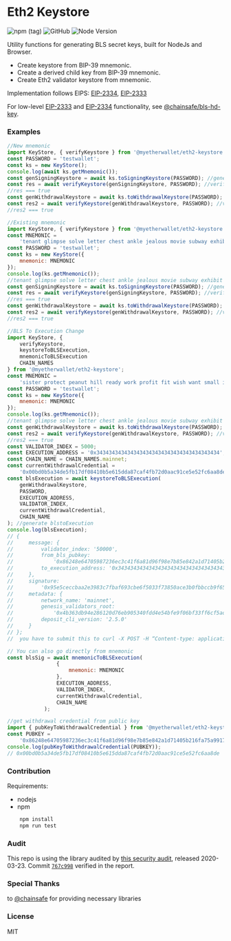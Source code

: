 # Eth2 Keystore

![npm (tag)](https://img.shields.io/npm/v/@myetherwallet/eth2-keystore/latest)
![GitHub](https://img.shields.io/github/license/MyEtherWallet/eth2-keystore)
![Node Version](https://img.shields.io/badge/node-12.x-green)

Utility functions for generating BLS secret keys, built for NodeJs and Browser.

-   Create keystore from BIP-39 mnemonic.
-   Create a derived child key from BIP-39 mnemonic.
-   Create Eth2 validator keystore from mnemonic.

Implementation follows EIPS: [EIP-2334](https://github.com/ethereum/EIPs/pull/2334), [EIP-2333](https://github.com/ethereum/EIPs/pull/2333)

For low-level [EIP-2333](https://github.com/ethereum/EIPs/pull/2333) and [EIP-2334](https://github.com/ethereum/EIPs/pull/2334) functionality, see [@chainsafe/bls-hd-key](https://github.com/chainsafe/bls-hd-key).

### Examples

```javascript
//New mnemonic
import KeyStore, { verifyKeystore } from '@myetherwallet/eth2-keystore';
const PASSWORD = 'testwallet';
const ks = new KeyStore();
console.log(await ks.getMnemonic());
const genSigningKeystore = await ks.toSigningKeystore(PASSWORD); //generates the keystore json
const res = await verifyKeystore(genSigningKeystore, PASSWORD); //verify generated keystore
//res === true
const genWithdrawalKeystore = await ks.toWithdrawalKeystore(PASSWORD); //generates the keystore json
const res2 = await verifyKeystore(genWithdrawalKeystore, PASSWORD); //verify generated keystore
//res2 === true

//Existing mnemonic
import KeyStore, { verifyKeystore } from '@myetherwallet/eth2-keystore';
const MNEMONIC =
    'tenant glimpse solve letter chest ankle jealous movie subway exhibit cream garden scene grunt below patrol hurt fatigue escape trap phrase mandate feature one';
const PASSWORD = 'testwallet';
const ks = new KeyStore({
    mnemonic: MNEMONIC
});
console.log(ks.getMnemonic());
//tenant glimpse solve letter chest ankle jealous movie subway exhibit cream garden scene grunt below patrol hurt fatigue escape trap phrase mandate feature one
const genSigningKeystore = await ks.toSigningKeystore(PASSWORD); //generates the keystore json
const res = await verifyKeystore(genSigningKeystore, PASSWORD); //verify generated keystore
//res === true
const genWithdrawalKeystore = await ks.toWithdrawalKeystore(PASSWORD); //generates the keystore json
const res2 = await verifyKeystore(genWithdrawalKeystore, PASSWORD); //verify generated keystore
//res2 === true

//BLS To Execution Change
import KeyStore, {
    verifyKeystore,
    keystoreToBLSExecution,
    mnemonicToBLSExecution
    CHAIN_NAMES
} from '@myetherwallet/eth2-keystore';
const MNEMONIC =
    'sister protect peanut hill ready work profit fit wish want small inflict flip member tail between sick setup bright duck morning sell paper worry';
const PASSWORD = 'testwallet';
const ks = new KeyStore({
    mnemonic: MNEMONIC
});
console.log(ks.getMnemonic());
//tenant glimpse solve letter chest ankle jealous movie subway exhibit cream garden scene grunt below patrol hurt fatigue escape trap phrase mandate feature one
const genWithdrawalKeystore = await ks.toWithdrawalKeystore(PASSWORD); //generates the keystore json
const res2 = await verifyKeystore(genWithdrawalKeystore, PASSWORD); //verify generated keystore
//res2 === true
const VALIDATOR_INDEX = 5000;
const EXECUTION_ADDRESS = '0x3434343434343434343434343434343434343434';
const CHAIN_NAME = CHAIN_NAMES.mainnet;
const currentWithdrawalCredential =
    '0x00bd0b5a34de5fb17df08410b5e615dda87caf4fb72d0aac91ce5e52fc6aa8de'; // you have to get it onchain
const blsExecution = await keystoreToBLSExecution(
    genWithdrawalKeystore,
    PASSWORD,
    EXECUTION_ADDRESS,
    VALIDATOR_INDEX,
    currentWithdrawalCredential,
    CHAIN_NAME
); //generate blstoExecution
console.log(blsExecution);
// {
//     message: {
//         validator_index: '50000',
//         from_bls_pubkey:
//             '0x86248e64705987236ec3c41f6a81d96f98e7b85e842a1d71405b216fa75a9917512f3c94c85779a9729c927ea2aa9ed1',
//         to_execution_address: '0x3434343434343434343434343434343434343434'
//     },
//     signature:
//         '0x95e5ceccbaa2e3983c7fbaf693cbe6f5033f73850ace3b0fbbccb9f652198b17d895e339c0a5462cda6c093754e04a0902da3525fac66312ce00c3af19235d722ffe9541a145e2c60a440196f343447ff55bcb62a0f35a4dddaccbaab5025bf6',
//     metadata: {
//         network_name: 'mainnet',
//         genesis_validators_root:
//             '0x4b363db94e286120d76eb905340fdd4e54bfe9f06bf33ff6cf5ad27f511bfe95',
//         deposit_cli_version: '2.5.0'
//     }
// };
//  you have to submit this to curl -X POST -H “Content-type: application/json” -d @<@FILENAME DESTINATION> http://<BEACON_NODE_HTTP_API_URL>/eth/v1/beacon/pool/bls_to_execution_changes

// You can also go directly from mnemonic
const blsSig = await mnemonicToBLSExecution(
                {
                    mnemonic: MNEMONIC
                },
                EXECUTION_ADDRESS,
                VALIDATOR_INDEX,
                currentWithdrawalCredential,
                CHAIN_NAME
            );

//get withdrawal credential from public key
import { pubKeyToWithdrawalCredential } from '@myetherwallet/eth2-keystore';
const PUBKEY =
    '0x86248e64705987236ec3c41f6a81d96f98e7b85e842a1d71405b216fa75a9917512f3c94c85779a9729c927ea2aa9ed1';
console.log(pubKeyToWithdrawalCredential(PUBKEY));
// 0x00bd0b5a34de5fb17df08410b5e615dda87caf4fb72d0aac91ce5e52fc6aa8de
```

### Contribution

Requirements:

-   nodejs
-   npm

```bash
    npm install
    npm run test
```

### Audit

This repo is using the library audited by [this security audit](https://github.com/ChainSafe/lodestar/blob/master/audits/2020-03-23_UTILITY_LIBRARIES.pdf), released 2020-03-23. Commit [`767c998`](https://github.com/ChainSafe/bls-hd-key/commit/767c998) verified in the report.

### Special Thanks

to [@chainsafe](https://github.com/ChainSafe) for providing necessary libraries

### License

MIT
